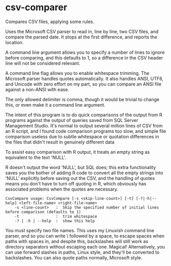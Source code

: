# csv-comparer
Compares CSV files, applying some rules.

Uses the Microsoft CSV parser to read in, line by line, two CSV files, and compare the parsed date.
It stops at the first difference, and reports the location.

A command line argument allows you to specify a number of lines to ignore before comparing, and this defaults to 1,
so a difference in the CSV header line will not be considered relevant.

A command line flag allows you to enable whitespace trimming. The Microsoft parser handles quotes automatically.
It also handles ANSI, UTF8, and Unicode with zero effort on my part, so you can compare an ANSI file against a non-ANSI
with ease.

The only allowed delimiter is comma, though it would be trivial to change this, or even make it a command line argument.

The intent of this program is to do quick comparisons of the output from R programs against the
output of queries saved from SQL Server Management Studio. It's normal to output several million lines of CSV from an
R script, and I found code comparison programs too slow, and simple file comparison useless due to subtle whitespace or
quotation differences in the files that didn't result in genuinely different data

To assist easy comparison with R output, it treats an empty string as equivalent to the text 'NULL'.

R doesn't output the word 'NULL', but SQL does; this extra functionality saves you the bother of adding
R code to convert all the empty strings into 'NULL' explicitly before saving out the CSV, and the handling of quotes
means you don't have to turn off quoting in R, which obviously has associated problems when the quotes are necessary.


```
CsvCompare usage: CsvCompare [-s <skip-line-count>] [-t] [-?|-h|--help] <left-file-name> <right-file-name>
    -s <line-count>   :  Skip the specified number of initial lines before comparison (defaults to 1)
    -t                :  trim whitespace
    -? | -h | --help  :  show this help
 ```
 
 You must specify two file names. This uses my Linuxish command line parser, and so you can write \ followed
 by a space, to escape spaces when paths with spaces in,  and despite this, backslashes will still work as
 directory separators without escaping each one. Magical!
 Alternatively, you can use forward slashes in paths, Linux style, and they'll be converted to backslashes.
 You can also quote paths normally, Microsoft style.
 